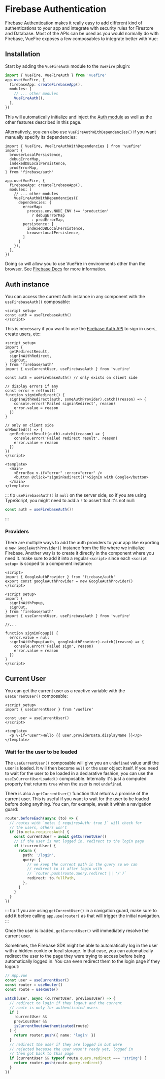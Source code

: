 # Firebase Authentication

[Firebase Authentication](https://firebase.google.com/docs/auth/web/start) makes it really easy to add different kind of authentications to your app and integrate with security rules for Firestore and Database.
Most of the APIs can be used as you would normally do with Firebase, VueFire exposes a few composables to integrate better with Vue:

## Installation

Start by adding the `VueFireAuth` module to the `VueFire` plugin:

```ts
import { VueFire, VueFireAuth } from 'vuefire'
app.use(VueFire, {
  firebaseApp: createFirebaseApp(),
  modules: [
    // ... other modules
    VueFireAuth(),
  ],
})
```

This will automatically initialize and inject the [Auth module](https://firebase.google.com/docs/auth/web/start#add-initialize-sdk) as well as the other features described in this page.

Alternatively, you can also use `VueFireAuthWithDependencies()` if you want manually specify its dependencies:

```ts{14-24}
import { VueFire, VueFireAuthWithDependencies } from 'vuefire'
import {
  browserLocalPersistence,
  debugErrorMap,
  indexedDBLocalPersistence,
  prodErrorMap,
} from 'firebase/auth'

app.use(VueFire, {
  firebaseApp: createFirebaseApp(),
  modules: [
    // ... other modules
    VueFireAuthWithDependencies({
      dependencies: {
        errorMap:
          process.env.NODE_ENV !== 'production'
            ? debugErrorMap
            : prodErrorMap,
        persistence: [
          indexedDBLocalPersistence,
          browserLocalPersistence,
        ]
      }
    }),
  ],
})
```

Doing so will allow you to use VueFire in environments other than the browser. See [Firebase Docs](https://firebase.google.com/docs/auth/web/custom-dependencies) for more information.

## Auth instance

You can access the current Auth instance in any component with the `useFirebaseAuth()` composable:

```vue
<script setup>
const auth = useFirebaseAuth()
</script>
```

This is necessary if you want to use the [Firebase Auth API](https://firebase.google.com/docs/auth/web/start#sign_in_existing_users) to sign in users, create users, etc:

```vue{7,9,14,22}
<script setup>
import {
  getRedirectResult,
  signInWithRedirect,
  signOut,
} from 'firebase/auth'
import { useCurrentUser, useFirebaseAuth } from 'vuefire'

const auth = useFirebaseAuth() // only exists on client side

// display errors if any
const error = ref(null)
function signinRedirect() {
  signInWithRedirect(auth, someAuthProvider).catch((reason) => {
    console.error('Failed signinRedirect', reason)
    error.value = reason
  })
}

// only on client side
onMounted(() => {
  getRedirectResult(auth).catch((reason) => {
    console.error('Failed redirect result', reason)
    error.value = reason
  })
})
</script>

<template>
  <main>
    <ErrorBox v-if="error" :error="error" />
    <button @click="signinRedirect()">SignIn with Google</button>
  </main>
</template>
```

::: tip
`useFirebaseAuth()` is `null` on the server side, so if you are using TypeScript, you might need to add a `!` to assert that it's not null:

```ts
const auth = useFirebaseAuth()!
```

:::

### Providers

There are multiple ways to add the auth providers to your app like exporting a `new GoogleAuthProvider()` instance from the file where we initialize Firebase. Another way is to create it directly in the component where you need it. make sure to add it into a regular `<script>` since each `<script setup>` is scoped to a component instance:

```vue{1-4,17}
<script>
import { GoogleAuthProvider } from 'firebase/auth'
export const googleAuthProvider = new GoogleAuthProvider()
</script>

<script setup>
import {
  signInWithPopup,
  signOut,
} from 'firebase/auth'
import { useCurrentUser, useFirebaseAuth } from 'vuefire'

//...

function signinPopup() {
  error.value = null
  signInWithPopup(auth, googleAuthProvider).catch((reason) => {
    console.error('Failed sign', reason)
    error.value = reason
  })
}
</script>
```

## Current User

You can get the current user as a reactive variable with the `useCurrentUser()` composable:

```vue
<script setup>
import { useCurrentUser } from 'vuefire'

const user = useCurrentUser()
</script>

<template>
  <p v-if="user">Hello {{ user.providerData.displayName }}</p>
</template>
```

### Wait for the user to be loaded

The `useCurrentUser()` composable will give you an `undefined` value until the user is loaded. It will then become `null` or the user object itself. If you need to wait for the user to be loaded in a declarative fashion, you can use the `useIsCurrentUserLoaded()` composable. Internally it's just a computed property that returns `true` when the user is not `undefined`.

There is also a `getCurrentUser()` function that returns a promise of the current user. This is useful if you want to wait for the user to be loaded before doing anything. You can, for example, await it within a navigation guard:

```ts
router.beforeEach(async (to) => {
  // routes with `meta: { requiresAuth: true }` will check for
  // the users, others won't
  if (to.meta.requiresAuth) {
    const currentUser = await getCurrentUser()
    // if the user is not logged in, redirect to the login page
    if (!currentUser) {
      return {
        path: '/login',
        query: {
          // we keep the current path in the query so we can
          // redirect to it after login with
          // `router.push(route.query.redirect || '/')`
          redirect: to.fullPath,
        },
      }
    }
  }
})
```

::: tip
If you are using `getCurrentUser()` in a navigation guard, make sure to add it before calling `app.use(router)` as that will trigger the initial navigation.
:::

Once the user is loaded, `getCurrentUser()` will immediately resolve the current user.

Sometimes, the Firebase SDK might be able to automatically log in the user with a hidden cookie or local storage. In that case, you can automatically redirect the user to the page they were trying to access before being automatically logged in. You can even redirect them to the login page if they logout:

```ts
// App.vue
const user = useCurrentUser()
const router = useRouter()
const route = useRoute()

watch(user, async (currentUser, previousUser) => {
  // redirect to login if they logout and the current
  // route is only for authenticated users
  if (
    !currentUser &&
    previousUser &&
    isCurrentRouteAuthenticated(route)
  ) {
    return router.push({ name: 'login' })
  }
  // redirect the user if they are logged in but were
  // rejected because the user wasn't ready yet, logged in
  // then got back to this page
  if (currentUser && typeof route.query.redirect === 'string') {
    return router.push(route.query.redirect)
  }
})
```
